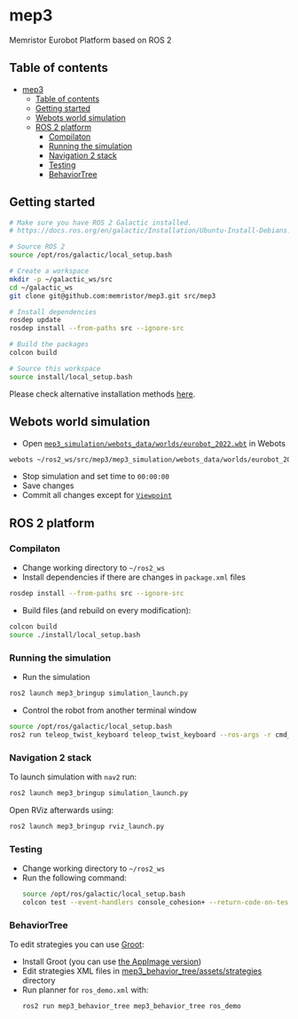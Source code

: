 # mep3
Memristor Eurobot Platform based on ROS 2

## Table of contents
- [mep3](#mep3)
  - [Table of contents](#table-of-contents)
  - [Getting started](#getting-started)
  - [Webots world simulation](#webots-world-simulation)
  - [ROS 2 platform](#ros-2-platform)
    - [Compilaton](#compilaton)
    - [Running the simulation](#running-the-simulation)
    - [Navigation 2 stack](#navigation-2-stack)
    - [Testing](#testing)
    - [BehaviorTree](#behaviortree)

## Getting started

```sh
# Make sure you have ROS 2 Galactic installed.
# https://docs.ros.org/en/galactic/Installation/Ubuntu-Install-Debians.html

# Source ROS 2
source /opt/ros/galactic/local_setup.bash

# Create a workspace
mkdir -p ~/galactic_ws/src
cd ~/galactic_ws
git clone git@github.com:memristor/mep3.git src/mep3

# Install dependencies
rosdep update
rosdep install --from-paths src --ignore-src

# Build the packages
colcon build

# Source this workspace
source install/local_setup.bash
```

Please check alternative installation methods [here](./docker).

## Webots world simulation

- Open [`mep3_simulation/webots_data/worlds/eurobot_2022.wbt`](./mep3_simulation/webots_data/worlds/eurobot_2022.wbt) in Webots
```sh
webots ~/ros2_ws/src/mep3/mep3_simulation/webots_data/worlds/eurobot_2022.wbt
```
- Stop simulation and set time to `00:00:00`
- Save changes
- Commit all changes except for [`Viewpoint`](./mep3_simulation/webots_data/worlds/eurobot_2022.wbt#L5-L7)
## ROS 2 platform

### Compilaton

- Change working directory to `~/ros2_ws`
- Install dependencies if there are changes in `package.xml` files 
```sh
rosdep install --from-paths src --ignore-src
```
- Build files (and rebuild on every modification):
```sh
colcon build
source ./install/local_setup.bash
```

### Running the simulation
- Run the simulation
```sh
ros2 launch mep3_bringup simulation_launch.py
```
- Control the robot from another terminal window
```sh
source /opt/ros/galactic/local_setup.bash
ros2 run teleop_twist_keyboard teleop_twist_keyboard --ros-args -r cmd_vel:=big/cmd_vel
```

### Navigation 2 stack

To launch simulation with `nav2` run:
```sh
ros2 launch mep3_bringup simulation_launch.py
```

Open RViz afterwards using:
```sh
ros2 launch mep3_bringup rviz_launch.py
```

### Testing

- Change working directory to `~/ros2_ws`
- Run the following command:
  ```sh
  source /opt/ros/galactic/local_setup.bash
  colcon test --event-handlers console_cohesion+ --return-code-on-test-failure
  ```

### BehaviorTree

To edit strategies you can use [Groot](https://github.com/BehaviorTree/Groot):
- Install Groot (you can use [the AppImage version](https://github.com/BehaviorTree/Groot/releases))
- Edit strategies XML files in [mep3_behavior_tree/assets/strategies](./mep3_behavior_tree/assets/strategies) directory
- Run planner for `ros_demo.xml` with:
  ```sh
  ros2 run mep3_behavior_tree mep3_behavior_tree ros_demo
  ```
